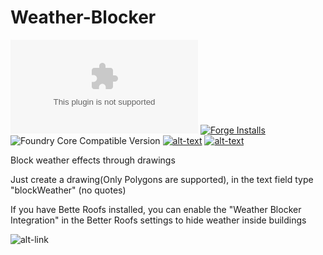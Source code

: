 # Weather-Blocker

![Latest Release Download Count](https://img.shields.io/github/downloads/theripper93/Weather-Blocker/latest/module.zip?color=2b82fc&label=DOWNLOADS&style=for-the-badge) [![Forge Installs](https://img.shields.io/badge/dynamic/json?label=Forge%20Installs&query=package.installs&suffix=%25&url=https%3A%2F%2Fforge-vtt.com%2Fapi%2Fbazaar%2Fpackage%2Fweatherblock&colorB=03ff1c&style=for-the-badge)](https://forge-vtt.com/bazaar#package=weatherblock) ![Foundry Core Compatible Version](https://img.shields.io/badge/dynamic/json.svg?url=https%3A%2F%2Fraw.githubusercontent.com%2Ftheripper93%2FWeather-Blocker%2Fmain%2Fmodule.json&label=Foundry%20Version&query=$.compatibleCoreVersion&colorB=orange&style=for-the-badge) [![alt-text](https://img.shields.io/badge/-Patreon-%23ff424d?style=for-the-badge)](https://www.patreon.com/theripper93) [![alt-text](https://img.shields.io/badge/-Discord-%235662f6?style=for-the-badge)](https://discord.gg/V9YD94AeY3)

Block weather effects through drawings

Just create a drawing(Only Polygons are supported), in the text field type "blockWeather" (no quotes)

If you have Bette Roofs installed, you can enable the "Weather Blocker Integration" in the Better Roofs settings to hide weather inside buildings

![alt-link](https://github.com/theripper93/Weather-Blocker/raw/main/wiki/blockweather.png)

